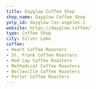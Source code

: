 ```yaml
---
title: Dayglow Coffee Shop
shop_name: Dayglow Coffee Shop
yelp_id: dayglow-los-angeles-2
website: https://dayglow.coffee/
type: Coffee Shop
city: Silver Lake
coffee:
- Heart Coffee Roasters
- St. Frank Coffee Roasters
- Mad Cap Coffee Roasters
- Methodical Coffee Roasters
- Belleville Coffee Roasters
- Parlor Coffee Roasters
---
```



